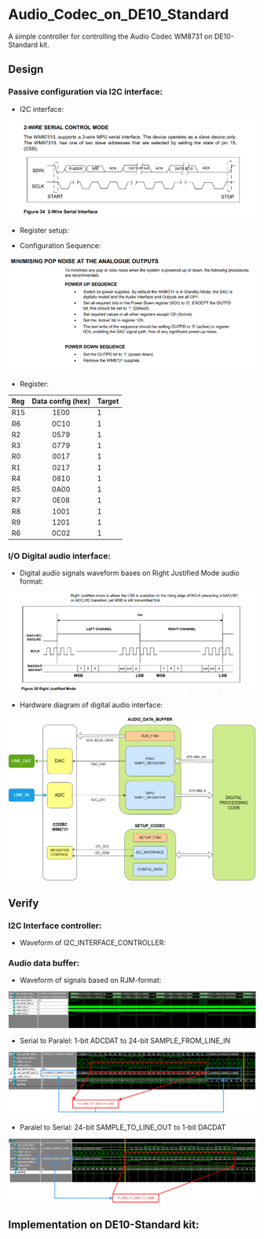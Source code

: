 # Audio_Codec_on_DE10_Standard
A simple controller for controlling the Audio Codec WM8731 on DE10-Standard kit.

## Design
### Passive configuration via I2C interface:
- I2C interface:

![2-Wire_Interface [by ref](ref/WolfsonWM8731.pdf)](doc/pics/2-wire_serial_interface.png)

- Register setup:
 * Configuration Sequence:

![ SETUP_SEQUENCE [by ref](ref/WolfsonWM8731.pdf)](doc/pics/PowerUD_Sequence.png)

 * Register:
    
| Reg  | Data config (hex) | Target |
| :--- | :---------------: | :----- |
| R15  | 1E00              | 1      |
| R6   | 0C10              | 1      |
| R2   | 0579              | 1      |
| R3   | 0779              | 1      |
| R0   | 0017              | 1      |
| R1   | 0217              | 1      |
| R4   | 0810              | 1      |
| R5   | 0A00              | 1      |
| R7   | 0E08              | 1      |
| R8   | 1001              | 1      |
| R9   | 1201              | 1      |
| R6   | 0C02              | 1      |

### I/O Digital audio interface:
- Digital audio signals waveform bases on Right Justified Mode audio format:
  
![Right Justified Mode [by ref](ref/WolfsonWM8731.pdf)](doc/pics/RJM_audio.png)

- Hardware diagram of digital audio interface:

![Digital audio dataflow](doc/pics/Datapath_through_Audio_Codec_Controller.png)

## Verify
### I2C Interface controller:
- Waveform of I2C_INTERFACE_CONTROLLER:

### Audio data buffer:
- Waveform of signals based on RJM-format:

![Testbench waveform of RJM digital interface signals](doc/pics/Waveform_RJM_format_Total.png)

  * Serial to Paralel: 1-bit ADCDAT to 24-bit SAMPLE_FROM_LINE_IN
    
![ADC](doc/pics/Waveform_RJM_format_L_zoom_ADC_SIPO.png)

  * Paralel to Serial: 24-bit SAMPLE_TO_LINE_OUT to 1-bit DACDAT

![DAC](doc/pics/Waveform_RJM_format_L_zoom_DAC_PISO.png)


## Implementation on DE10-Standard kit:




